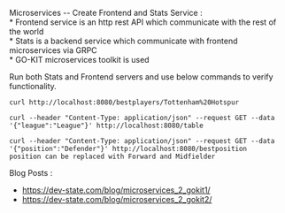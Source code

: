 Microservices -- Create Frontend and Stats Service :  
    * Frontend service is an http rest API which communicate with the rest of the world  
    * Stats is a backend service which communicate with frontend microservices via GRPC  
    * GO-KIT microservices toolkit is used

Run both Stats and Frontend servers and use below commands to verify functionality.

    curl http://localhost:8080/bestplayers/Tottenham%20Hotspur

    curl --header "Content-Type: application/json" --request GET --data '{"league":"League"}' http://localhost:8080/table

    curl --header "Content-Type: application/json" --request GET --data '{"position":"Defender"}' http://localhost:8080/bestposition
    position can be replaced with Forward and Midfielder  

Blog Posts : 
 * https://dev-state.com/blog/microservices_2_gokit1/   
 * https://dev-state.com/blog/microservices_2_gokit2/  